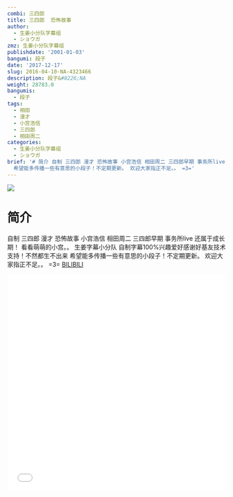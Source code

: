 ```yaml
---
combi: 三四郎
title: 三四郎  恐怖故事
author:
  - 生姜小分队字幕组
  - ショウガ
zmz: 生姜小分队字幕组
publishdate: '2001-01-03'
bangumi: 段子
date: '2017-12-17'
slug: 2016-04-10-NA-4323466
description: 段子&#8226;NA
weight: 28783.0
bangumis:
  - 段子
tags:
  - 相田
  - 漫才
  - 小宫浩信
  - 三四郎
  - 相田周二
categories:
  - 生姜小分队字幕组
  - ショウガ
brief: '# 简介 自制 三四郎 漫才 恐怖故事 小宫浩信 相田周二 三四郎早期 事务所live 还属于成长期！ 看看萌萌的小宫。。 生姜字幕小分队 自制字幕100%兴趣爱好感谢好基友技术支持！不然都生不出来
  希望能多传播一些有意思的小段子！不定期更新。 欢迎大家指正不足。。 =3='
---
```

![](https://i.imgur.com/iDDuO8y.png)
# 简介  
自制 三四郎 漫才 恐怖故事 
小宫浩信 相田周二
三四郎早期 事务所live 还属于成长期！
看看萌萌的小宫。。
生姜字幕小分队  自制字幕100%兴趣爱好感谢好基友技术支持！不然都生不出来
希望能多传播一些有意思的小段子！不定期更新。
欢迎大家指正不足。。 =3=
  [BILIBILI](https://www.bilibili.com/video/av4323466/)

<div class="vcontainer">  <iframe class="video" src="//www.bilibili.com/blackboard/player.html?aid=4323466" width="100%" height="500" frameborder="0" allowfullscreen="allowfullscreen"></iframe></div>
